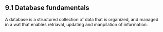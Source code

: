 ## 9.1 Database fundamentals

A database is a structured collection of data that is organized, and managed in a wat that enables retriaval, updating and manpilation of information.
